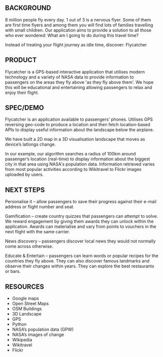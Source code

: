 ## BACKGROUND

8 million people fly every day. 1 out of 3 is a nervous flyer. Some of them are first time flyers and among them you will find lots of families travelling with small children. Our application aims to provide a solution to all those who ever wondered: What am I going to do during this travel time?

Instead of treating your flight journey as idle time, discover: Flycatcher

## PRODUCT

Flycatcher is a GPS-based interactive application that utilises modern technology and a variety of NASA data to provide information to passengers on the areas they fly above 'as they fly above them'. We hope this will be educational and entertaining allowing passengers to relax and enjoy their flight.

## SPEC/DEMO

Flycatcher is an application available to passengers’ phones. Utilises GPS reversing geo-code to produce a location and then fetch location-based APIs to display useful information about the landscape below the airplane.

We have built a 2D map in a 3D visualisation landscape that moves as device’s latlongs change.

In our example, our algorithm searches a radius of 100km around passenger’s location (real-time) to display information about the biggest city in that area using NASA's population data. Information retrieved varies from most popular activities according to Wikitravel to Flickr images uploaded by users.

## NEXT STEPS

Personalise it – allow passengers to save their progress against their e-mail address or flight number and seat.

Gamification – create country quizzes that passengers can attempt to solve. We reward engagement by giving them awards they can unlock within the application. Awards can materialise and vary from points to vouchers in the next flight with the same carrier.

News discovery – passengers discover local news they would not normally come across otherwise.

Educate & Entertain – passengers can learn words or popular recipes for the countries they fly above. They can also discover famous landmarks and observe their changes within years. They can explore the best restaurants or bars.

## RESOURCES

* Google maps
* Open Street Maps
* OSM Buildings
* 3D Landscape
* GPS
* Python
* NASA’s population data (GPW)
* NASA’s images of change
* Wikipedia
* Wikitravel
* Flickr
